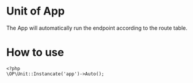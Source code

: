 Unit of App
===

 The App will automatically run the endpoint according to the route table.

# How to use

```
<?php
\OP\Unit::Instancate('app')->Auto();
```

